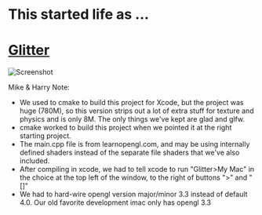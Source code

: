 # This started life as ...
# [Glitter](http://polytonic.github.io/Glitter/)
![Screenshot](http://i.imgur.com/MDo2rsy.jpg)


Mike & Harry Note:
* We used to cmake to build this project for Xcode, but the project was huge (780M), so this version strips out a lot of extra stuff for texture and physics and is only 8M. The only things we've kept are glad and glfw.
* cmake worked to build this project when we pointed it at the right starting project.
* The main.cpp file is from learnopengl.com, and may be using internally defined shaders instead of the separate file shaders that we've also included.
* After compiling in xcode, we had to tell xcode to run "Glitter>My Mac" in the choice at the top left of the window, to the right of buttons ">" and "[]"
* We had to hard-wire opengl version major/minor 3.3 instead of default 4.0. Our old favorite development imac only has opengl 3.3


